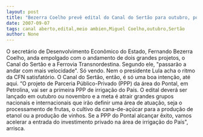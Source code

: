 ```yaml
---
layout: post
title: "Bezerra Coelho prevê edital do Canal do Sertão para outubro, por meio de PPP"
date: 2007-09-07
tags: canal aberto,edital,meio ambien,Miguel Coelho,outubro,Sertão
author: None
---
```

O secret&aacute;rio de Desenvolvimento Econ&ocirc;mico do Estado, Fernando Bezerra Coelho, anda empolgado com o andamento de dois grandes projetos, o Canal do Sert&atilde;o e a Ferrovia Transnordestina.
Segundo ele, &quot;passar&atilde;o a andar com mais velocidade&quot;. S&oacute; vendo. Nem o presidente Lula acha o ritmo da CFN satisfat&oacute;rio. O Canal do Sert&atilde;o, ent&atilde;o, &eacute; s&oacute; uma boa inten&ccedil;&atilde;o, at&eacute; aqui.
&ldquo;O projeto de Parceria P&uacute;blico-Privado (PPP) da &aacute;rea do Pontal, em Petrolina, vai ser a primeira PPP de irriga&ccedil;&atilde;o do Pa&iacute;s. O edital dever&aacute; ser lan&ccedil;ado em outubro ou novembro e a meta &eacute; atrair grandes grupos nacionais e internacionais que ir&atilde;o definir uma &aacute;rea de atua&ccedil;&atilde;o, seja o processamento de frutas, o cultivo da cana-de-a&ccedil;&uacute;car para a produ&ccedil;&atilde;o de etanol ou a produ&ccedil;&atilde;o de vinhos. Se a PPP do Pontal alcan&ccedil;ar &ecirc;xito, vamos acelerar a entrada do investimento privado na &aacute;rea de irriga&ccedil;&atilde;o do Pa&iacute;s&quot;, arrisca. 